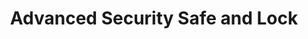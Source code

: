 ---
title: "Advanced Security Safe and Lock"
url: /baltimore/advanced-security-safe-and-lock-east-baltimore-street/
shop: Schlüsseldienst
---